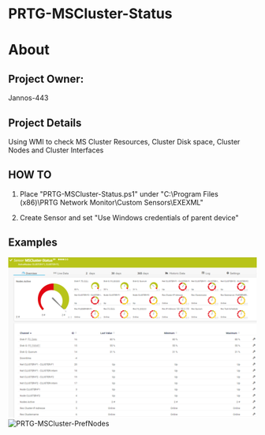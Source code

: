 # PRTG-MSCluster-Status
# About

## Project Owner:

Jannos-443

## Project Details

Using WMI to check MS Cluster Resources, Cluster Disk space, Cluster Nodes and Cluster Interfaces

## HOW TO

1. Place "PRTG-MSCluster-Status.ps1" under "C:\Program Files (x86)\PRTG Network Monitor\Custom Sensors\EXEXML"

2. Create Sensor and set "Use Windows credentials of parent device" 

## Examples
![PRTG-MSCluster-PrefNodes](media/Ok.png)
![PRTG-MSCluster-PrefNodes](media/Warning.png)
